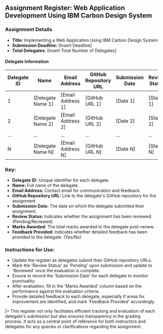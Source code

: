 ## Assignment Register: Web Application Development Using IBM Carbon Design System

### Assignment Details
- **Title:** Implementing a Web Application Using IBM Carbon Design System
- **Submission Deadline:** [Insert Deadline]
- **Total Delegates:** [Insert Total Number of Delegates]

#### Delegate Information
| Delegate ID | Name               | Email Address          | GitHub Repository URL                          | Submission Date | Review Status | Marks Awarded | Feedback Provided |
|-------------|--------------------|------------------------|------------------------------------------------|-----------------|---------------|---------------|-------------------|
| 1           | [Delegate Name 1]  | [Email Address 1]      | [GitHub URL 1]                                 | [Date 1]        | [Status 1]    | [Marks 1]     | [Yes/No]          |
| 2           | [Delegate Name 2]  | [Email Address 2]      | [GitHub URL 2]                                 | [Date 2]        | [Status 2]    | [Marks 2]     | [Yes/No]          |
| ...         | ...                | ...                    | ...                                            | ...             | ...           | ...           | ...               |
| N           | [Delegate Name N]  | [Email Address N]      | [GitHub URL N]                                 | [Date N]        | [Status N]    | [Marks N]     | [Yes/No]          |

### Key:
- **Delegate ID:** Unique identifier for each delegate.
- **Name:** Full name of the delegate.
- **Email Address:** Contact email for communication and feedback.
- **GitHub Repository URL:** Link to the delegate's GitHub repository for the assignment.
- **Submission Date:** The date on which the delegate submitted their assignment.
- **Review Status:** Indicates whether the assignment has been reviewed. (Pending/Reviewed)
- **Marks Awarded:** The total marks awarded to the delegate post-review.
- **Feedback Provided:** Indicates whether detailed feedback has been provided to the delegate. (Yes/No)

### Instructions for Use:
- Update the register as delegates submit their GitHub repository URLs.
- Mark the 'Review Status' as 'Pending' upon submission and update to 'Reviewed' once the evaluation is complete.
- Ensure to record the 'Submission Date' for each delegate to monitor punctuality.
- After evaluation, fill in the 'Marks Awarded' column based on the performance against the evaluation criteria.
- Provide detailed feedback to each delegate, especially if areas for improvement are identified, and mark 'Feedback Provided' accordingly.

|> This register not only facilitates efficient tracking and evaluation of each delegate's submission but also ensures transparency in the grading process. It acts as a central point of reference for both instructors and delegates for any queries or clarifications regarding the assignment.
